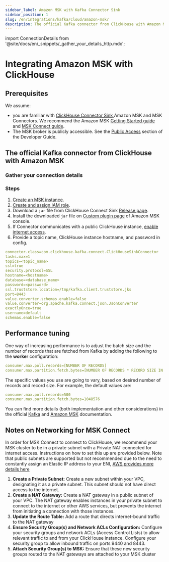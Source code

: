 ```yaml
---
sidebar_label: Amazon MSK with Kafka Connector Sink
sidebar_position: 1
slug: /en/integrations/kafka/cloud/amazon-msk/
description: The official Kafka connector from ClickHouse with Amazon MSK
---
```

import ConnectionDetails from '@site/docs/en/_snippets/_gather_your_details_http.mdx';

# Integrating Amazon MSK with ClickHouse

## Prerequisites
We assume:
* you are familiar with [ClickHouse Connector Sink](../kafka-clickhouse-connect-sink.md),Amazon MSK and MSK Connectors. We recommend the Amazon MSK [Getting Started guide](https://docs.aws.amazon.com/msk/latest/developerguide/getting-started.html) and [MSK Connect guide](https://docs.aws.amazon.com/msk/latest/developerguide/msk-connect.html).
* The MSK broker is publicly accessible. See the [Public Access](https://docs.aws.amazon.com/msk/latest/developerguide/public-access.html) section of the Developer Guide.

## The official Kafka connector from ClickHouse with Amazon MSK


### Gather your connection details

<ConnectionDetails />

### Steps
1. [Create an MSK instance](https://docs.aws.amazon.com/msk/latest/developerguide/create-cluster.html).
1. [Create and assign IAM role](https://docs.aws.amazon.com/msk/latest/developerguide/create-client-iam-role.html).
1. Download a `jar` file from ClickHouse Connect Sink [Release page](https://github.com/ClickHouse/clickhouse-kafka-connect/releases).
1. Install the downloaded `jar` file on [Custom plugin page](https://docs.aws.amazon.com/msk/latest/developerguide/msk-connect-plugins.html) of Amazon MSK console.
1. If Connector communicates with a public ClickHouse instance, [enable internet access](https://docs.aws.amazon.com/msk/latest/developerguide/msk-connect-internet-access.html).
1. Provide a topic name, ClickHouse instance hostname, and password in config.
```yml
connector.class=com.clickhouse.kafka.connect.ClickHouseSinkConnector
tasks.max=1
topics=<topic_name>
ssl=true
security.protocol=SSL
hostname=<hostname>
database=<database_name>
password=<password>
ssl.truststore.location=/tmp/kafka.client.truststore.jks
port=8443
value.converter.schemas.enable=false
value.converter=org.apache.kafka.connect.json.JsonConverter
exactlyOnce=true
username=default
schemas.enable=false
```

## Performance tuning
One way of increasing performance is to adjust the batch size and the number of records that are fetched from Kafka by adding the following to the **worker** configuration:
```yml
consumer.max.poll.records=[NUMBER OF RECORDS]
consumer.max.partition.fetch.bytes=[NUMBER OF RECORDS * RECORD SIZE IN BYTES]
```

The specific values you use are going to vary, based on desired number of records and record size. For example, the default values are:

```yml
consumer.max.poll.records=500
consumer.max.partition.fetch.bytes=1048576
```

You can find more details (both implementation and other considerations) in the official [Kafka](https://kafka.apache.org/documentation/#consumerconfigs) and 
[Amazon MSK](https://docs.aws.amazon.com/msk/latest/developerguide/msk-connect-workers.html#msk-connect-create-custom-worker-config) documentation.

## Notes on Networking for MSK Connect

In order for MSK Connect to connect to ClickHouse, we recommend your MSK cluster to be in a private subnet with a Private NAT connected for internet access. Instructions on how to set this up are provided below. Note that public subnets are supported but not recommended due to the need to constantly assign an Elastic IP address to your ENI, [AWS provides more details here](https://docs.aws.amazon.com/msk/latest/developerguide/msk-connect-internet-access.html)

1. **Create a Private Subnet:** Create a new subnet within your VPC, designating it as a private subnet. This subnet should not have direct access to the internet.
1. **Create a NAT Gateway:** Create a NAT gateway in a public subnet of your VPC. The NAT gateway enables instances in your private subnet to connect to the internet or other AWS services, but prevents the internet from initiating a connection with those instances.
1. **Update the Route Table:** Add a route that directs internet-bound traffic to the NAT gateway
1. **Ensure Security Group(s) and Network ACLs Configuration:** Configure your security groups and network ACLs (Access Control Lists) to allow relevant traffic to and from your ClickHouse instance. Configure your security group to allow inbound traffic on ports 9440 and 8443.
1. **Attach Security Group(s) to MSK:** Ensure that these new security groups routed to the NAT gateways are attached to your MSK cluster

